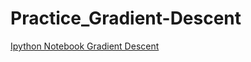 Practice_Gradient-Descent
=========================

[Ipython Notebook Gradient Descent](http://nbviewer.ipython.org/github/nyghtowl/Practice_Gradient-Descent/blob/master/exercise.ipynb)
